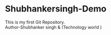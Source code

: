 # Shubhankersingh-Demo
This is my first Git Repository.
<br>
Author-Shubhanker singh  & (Technology world )

